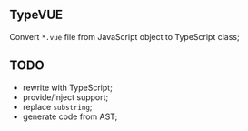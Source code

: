 ## TypeVUE

Convert `*.vue` file from JavaScript object to TypeScript class;

## TODO

* rewrite with TypeScript;
* provide/inject support;
* replace `substring`;
* generate code from AST;
